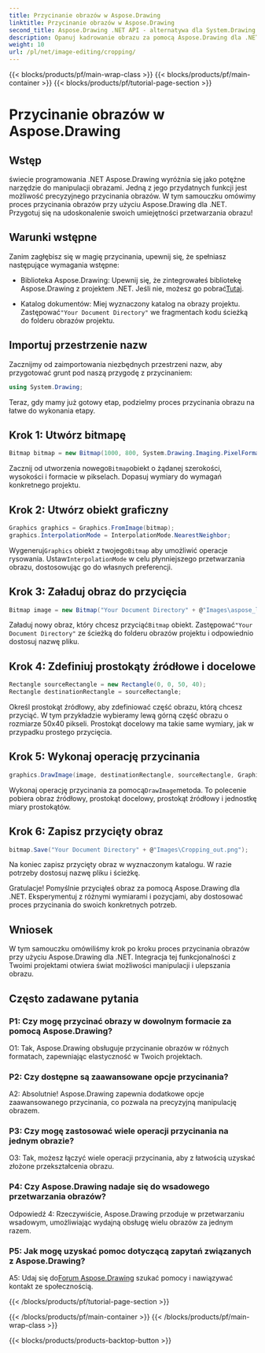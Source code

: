 ```yaml
---
title: Przycinanie obrazów w Aspose.Drawing
linktitle: Przycinanie obrazów w Aspose.Drawing
second_title: Aspose.Drawing .NET API - alternatywa dla System.Drawing.Common
description: Opanuj kadrowanie obrazu za pomocą Aspose.Drawing dla .NET. Ten przewodnik krok po kroku umożliwia programistom bezproblemowe doskonalenie umiejętności przetwarzania obrazu.
weight: 10
url: /pl/net/image-editing/cropping/
---
```


{{< blocks/products/pf/main-wrap-class >}}
{{< blocks/products/pf/main-container >}}
{{< blocks/products/pf/tutorial-page-section >}}

# Przycinanie obrazów w Aspose.Drawing

## Wstęp

świecie programowania .NET Aspose.Drawing wyróżnia się jako potężne narzędzie do manipulacji obrazami. Jedną z jego przydatnych funkcji jest możliwość precyzyjnego przycinania obrazów. W tym samouczku omówimy proces przycinania obrazów przy użyciu Aspose.Drawing dla .NET. Przygotuj się na udoskonalenie swoich umiejętności przetwarzania obrazu!

## Warunki wstępne

Zanim zagłębisz się w magię przycinania, upewnij się, że spełniasz następujące wymagania wstępne:

-  Biblioteka Aspose.Drawing: Upewnij się, że zintegrowałeś bibliotekę Aspose.Drawing z projektem .NET. Jeśli nie, możesz go pobrać[Tutaj](https://releases.aspose.com/drawing/net/).

-  Katalog dokumentów: Miej wyznaczony katalog na obrazy projektu. Zastępować`"Your Document Directory"` we fragmentach kodu ścieżką do folderu obrazów projektu.

## Importuj przestrzenie nazw

Zacznijmy od zaimportowania niezbędnych przestrzeni nazw, aby przygotować grunt pod naszą przygodę z przycinaniem:

```csharp
using System.Drawing;
```

Teraz, gdy mamy już gotowy etap, podzielmy proces przycinania obrazu na łatwe do wykonania etapy.

## Krok 1: Utwórz bitmapę

```csharp
Bitmap bitmap = new Bitmap(1000, 800, System.Drawing.Imaging.PixelFormat.Format32bppPArgb);
```

 Zacznij od utworzenia nowego`Bitmap`obiekt o żądanej szerokości, wysokości i formacie w pikselach. Dopasuj wymiary do wymagań konkretnego projektu.

## Krok 2: Utwórz obiekt graficzny

```csharp
Graphics graphics = Graphics.FromImage(bitmap);
graphics.InterpolationMode = InterpolationMode.NearestNeighbor;
```

 Wygeneruj`Graphics` obiekt z twojego`Bitmap` aby umożliwić operacje rysowania. Ustaw`InterpolationMode` w celu płynniejszego przetwarzania obrazu, dostosowując go do własnych preferencji.

## Krok 3: Załaduj obraz do przycięcia

```csharp
Bitmap image = new Bitmap("Your Document Directory" + @"Images\aspose_logo.png");
```

 Załaduj nowy obraz, który chcesz przyciąć`Bitmap` obiekt. Zastępować`"Your Document Directory"` ze ścieżką do folderu obrazów projektu i odpowiednio dostosuj nazwę pliku.

## Krok 4: Zdefiniuj prostokąty źródłowe i docelowe

```csharp
Rectangle sourceRectangle = new Rectangle(0, 0, 50, 40);
Rectangle destinationRectangle = sourceRectangle;
```

Określ prostokąt źródłowy, aby zdefiniować część obrazu, którą chcesz przyciąć. W tym przykładzie wybieramy lewą górną część obrazu o rozmiarze 50x40 pikseli. Prostokąt docelowy ma takie same wymiary, jak w przypadku prostego przycięcia.

## Krok 5: Wykonaj operację przycinania

```csharp
graphics.DrawImage(image, destinationRectangle, sourceRectangle, GraphicsUnit.Pixel);
```

 Wykonaj operację przycinania za pomocą`DrawImage`metoda. To polecenie pobiera obraz źródłowy, prostokąt docelowy, prostokąt źródłowy i jednostkę miary prostokątów.

## Krok 6: Zapisz przycięty obraz

```csharp
bitmap.Save("Your Document Directory" + @"Images\Cropping_out.png");
```

Na koniec zapisz przycięty obraz w wyznaczonym katalogu. W razie potrzeby dostosuj nazwę pliku i ścieżkę.

Gratulacje! Pomyślnie przyciąłeś obraz za pomocą Aspose.Drawing dla .NET. Eksperymentuj z różnymi wymiarami i pozycjami, aby dostosować proces przycinania do swoich konkretnych potrzeb.

## Wniosek

W tym samouczku omówiliśmy krok po kroku proces przycinania obrazów przy użyciu Aspose.Drawing dla .NET. Integracja tej funkcjonalności z Twoimi projektami otwiera świat możliwości manipulacji i ulepszania obrazu.

## Często zadawane pytania

### P1: Czy mogę przycinać obrazy w dowolnym formacie za pomocą Aspose.Drawing?

O1: Tak, Aspose.Drawing obsługuje przycinanie obrazów w różnych formatach, zapewniając elastyczność w Twoich projektach.

### P2: Czy dostępne są zaawansowane opcje przycinania?

A2: Absolutnie! Aspose.Drawing zapewnia dodatkowe opcje zaawansowanego przycinania, co pozwala na precyzyjną manipulację obrazem.

### P3: Czy mogę zastosować wiele operacji przycinania na jednym obrazie?

O3: Tak, możesz łączyć wiele operacji przycinania, aby z łatwością uzyskać złożone przekształcenia obrazu.

### P4: Czy Aspose.Drawing nadaje się do wsadowego przetwarzania obrazów?

Odpowiedź 4: Rzeczywiście, Aspose.Drawing przoduje w przetwarzaniu wsadowym, umożliwiając wydajną obsługę wielu obrazów za jednym razem.

### P5: Jak mogę uzyskać pomoc dotyczącą zapytań związanych z Aspose.Drawing?

 A5: Udaj się do[Forum Aspose.Drawing](https://forum.aspose.com/c/diagram/17) szukać pomocy i nawiązywać kontakt ze społecznością.

{{< /blocks/products/pf/tutorial-page-section >}}

{{< /blocks/products/pf/main-container >}}
{{< /blocks/products/pf/main-wrap-class >}}

{{< blocks/products/products-backtop-button >}}
